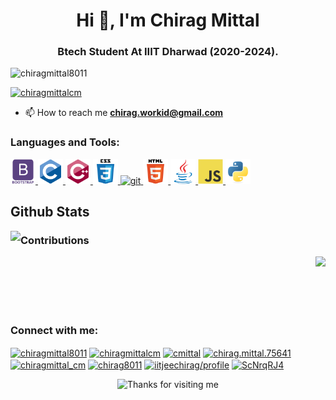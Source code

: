 <h1 align="center">Hi 👋, I'm Chirag Mittal</h1>
<h3 align="center">Btech Student At IIIT Dharwad (2020-2024).</h3>

<p align="left"> <img src="https://komarev.com/ghpvc/?username=chiragmittal8011&label=Profile%20views&color=0e75b6&style=flat" alt="chiragmittal8011" /> </p>

<p align="left"> <a href="https://twitter.com/chiragmittalcm" target="blank"><img src="https://img.shields.io/twitter/follow/chiragmittalcm?logo=twitter&style=for-the-badge" alt="chiragmittalcm" /></a> </p>

- 📫 How to reach me **chirag.workid@gmail.com**


<h3 align="left">Languages and Tools:</h3>
<p align="left"> <a href="https://getbootstrap.com" target="_blank"> <img src="https://raw.githubusercontent.com/devicons/devicon/master/icons/bootstrap/bootstrap-plain-wordmark.svg" alt="bootstrap" width="40" height="40"/> </a> <a href="https://www.cprogramming.com/" target="_blank"> <img src="https://raw.githubusercontent.com/devicons/devicon/master/icons/c/c-original.svg" alt="c" width="40" height="40"/> </a> <a href="https://www.w3schools.com/cpp/" target="_blank"> <img src="https://raw.githubusercontent.com/devicons/devicon/master/icons/cplusplus/cplusplus-original.svg" alt="cplusplus" width="40" height="40"/> </a> <a href="https://www.w3schools.com/css/" target="_blank"> <img src="https://raw.githubusercontent.com/devicons/devicon/master/icons/css3/css3-original-wordmark.svg" alt="css3" width="40" height="40"/> </a> <a href="https://git-scm.com/" target="_blank"> <img src="https://www.vectorlogo.zone/logos/git-scm/git-scm-icon.svg" alt="git" width="40" height="40"/> </a> <a href="https://www.w3.org/html/" target="_blank"> <img src="https://raw.githubusercontent.com/devicons/devicon/master/icons/html5/html5-original-wordmark.svg" alt="html5" width="40" height="40"/> </a> <a href="https://www.java.com" target="_blank"> <img src="https://raw.githubusercontent.com/devicons/devicon/master/icons/java/java-original.svg" alt="java" width="40" height="40"/> </a> <a href="https://developer.mozilla.org/en-US/docs/Web/JavaScript" target="_blank"> <img src="https://raw.githubusercontent.com/devicons/devicon/master/icons/javascript/javascript-original.svg" alt="javascript" width="40" height="40"/> </a> <a href="https://www.python.org" target="_blank"> <img src="https://raw.githubusercontent.com/devicons/devicon/master/icons/python/python-original.svg" alt="python" width="40" height="40"/> </a> </p>

<h2> Github Stats </h2>
<p>
  
  
<a href="https://github.com/chiragmittal8011/github-readme-stats"><img align="left" src="https://github-readme-stats.vercel.app/api/top-langs/?username=chiragmittal8011&layout=compact&theme=tokyonight" /></a>
  <h3>Contributions</h3>
<a href="https://github.com/chiragmittal8011/github-readme-stats">
<img  align ="right"src="https://github-readme-stats.vercel.app/api?username=chiragmittal8011&&show_icons=true&theme=radical"/></a>
</p>
</div>
<br>
<br>
<br>
<br>
<br>
<h3 align="left">Connect with me:</h3>
<p align="left">
<a href="https://codepen.io/chiragmittal8011" target="blank"><img align="center" src="https://raw.githubusercontent.com/rahuldkjain/github-profile-readme-generator/master/src/images/icons/Social/codepen.svg" alt="chiragmittal8011" height="30" width="40" /></a>
<a href="https://twitter.com/chiragmittalcm" target="blank"><img align="center" src="https://raw.githubusercontent.com/rahuldkjain/github-profile-readme-generator/master/src/images/icons/Social/twitter.svg" alt="chiragmittalcm" height="30" width="40" /></a>
<a href="https://linkedin.com/in/cmittal" target="blank"><img align="center" src="https://raw.githubusercontent.com/rahuldkjain/github-profile-readme-generator/master/src/images/icons/Social/linked-in-alt.svg" alt="cmittal" height="30" width="40" /></a>
<a href="https://fb.com/chirag.mittal.75641" target="blank"><img align="center" src="https://raw.githubusercontent.com/rahuldkjain/github-profile-readme-generator/master/src/images/icons/Social/facebook.svg" alt="chirag.mittal.75641" height="30" width="40" /></a>
<a href="https://instagram.com/chiragmittal_cm" target="blank"><img align="center" src="https://raw.githubusercontent.com/rahuldkjain/github-profile-readme-generator/master/src/images/icons/Social/instagram.svg" alt="chiragmittal_cm" height="30" width="40" /></a>
<a href="https://www.codechef.com/users/chirag8011" target="blank"><img align="center" src="https://cdn.jsdelivr.net/npm/simple-icons@3.1.0/icons/codechef.svg" alt="chirag8011" height="30" width="40" /></a>
<a href="https://auth.geeksforgeeks.org/user/iitjeechirag/profile" target="blank"><img align="center" src="https://raw.githubusercontent.com/rahuldkjain/github-profile-readme-generator/master/src/images/icons/Social/geeks-for-geeks.svg" alt="iitjeechirag/profile" height="30" width="40" /></a>
<a href="https://discord.gg/ScNrqRJ4" target="blank"><img align="center" src="https://raw.githubusercontent.com/rahuldkjain/github-profile-readme-generator/master/src/images/icons/Social/discord.svg" alt="ScNrqRJ4" height="30" width="40" /></a>
</p>

</div>
<div align ="center">
<img height="120" alt="Thanks for visiting me" width="100%" src="https://raw.githubusercontent.com/BrunnerLivio/brunnerlivio/master/images/marquee.svg" />
</div>
